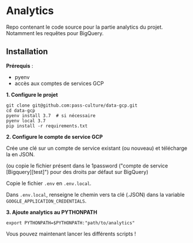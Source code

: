 # Analytics
Repo contenant le code source pour la partie analytics du projet. Notamment les requêtes pour BigQuery.


## Installation

**Prérequis** :
- pyenv
- accès aux comptes de services GCP

**1. Configure le projet**

```
git clone git@github.com:pass-culture/data-gcp.git
cd data-gcp
pyenv install 3.7  # si nécessaire
pyenv local 3.7
pip install -r requirements.txt
```

**2. Configure le compte de service GCP**

Crée une clé sur un compte de service existant (ou nouveau) et télécharge la en JSON.

(ou copie le fichier présent dans le 1password ("compte de service [Bigquery][test]") pour des droits par défaut sur BigQuery)

Copie le fichier `.env` en `.env.local`.

Dans `.env.local`, renseigne le chemin vers ta clé (.JSON) dans la variable `GOOGLE_APPLICATION_CREDENTIALS`.

**3. Ajoute analytics au PYTHONPATH**
```
export PYTHONPATH=$PYTHONPATH:"path/to/analytics"
```

Vous pouvez maintenant lancer les différents scripts !